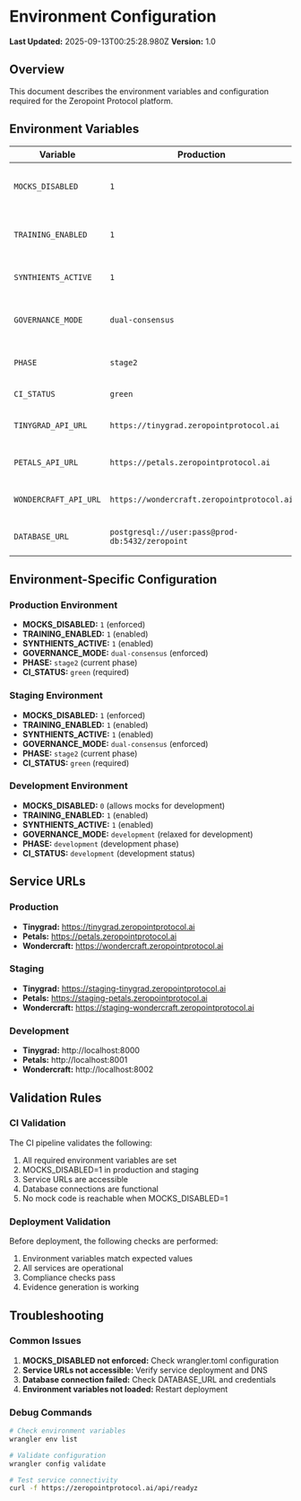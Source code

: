 # Environment Configuration

**Last Updated:** 2025-09-13T00:25:28.980Z
**Version:** 1.0

## Overview

This document describes the environment variables and configuration required for the Zeropoint Protocol platform.

## Environment Variables

| Variable | Production | Staging | Development | Description |
|----------|------------|---------|-------------|-------------|
| `MOCKS_DISABLED` | `1` | `1` | `0` | Disables mock data in production environments |
| `TRAINING_ENABLED` | `1` | `1` | `1` | Enables Synthient training functionality |
| `SYNTHIENTS_ACTIVE` | `1` | `1` | `1` | Enables Synthient operations |
| `GOVERNANCE_MODE` | `dual-consensus` | `dual-consensus` | `development` | Sets governance mode for the platform |
| `PHASE` | `stage2` | `stage2` | `development` | Current platform phase |
| `CI_STATUS` | `green` | `green` | `development` | CI pipeline status |
| `TINYGRAD_API_URL` | `https://tinygrad.zeropointprotocol.ai` | `https://staging-tinygrad.zeropointprotocol.ai` | `http://localhost:8000` | Tinygrad service API URL |
| `PETALS_API_URL` | `https://petals.zeropointprotocol.ai` | `https://staging-petals.zeropointprotocol.ai` | `http://localhost:8001` | Petals service API URL |
| `WONDERCRAFT_API_URL` | `https://wondercraft.zeropointprotocol.ai` | `https://staging-wondercraft.zeropointprotocol.ai` | `http://localhost:8002` | Wondercraft service API URL |
| `DATABASE_URL` | `postgresql://user:pass@prod-db:5432/zeropoint` | `postgresql://user:pass@staging-db:5432/zeropoint` | `postgresql://user:pass@localhost:5432/zeropoint` | Database connection URL |

## Environment-Specific Configuration

### Production Environment
- **MOCKS_DISABLED:** `1` (enforced)
- **TRAINING_ENABLED:** `1` (enabled)
- **SYNTHIENTS_ACTIVE:** `1` (enabled)
- **GOVERNANCE_MODE:** `dual-consensus` (enforced)
- **PHASE:** `stage2` (current phase)
- **CI_STATUS:** `green` (required)

### Staging Environment
- **MOCKS_DISABLED:** `1` (enforced)
- **TRAINING_ENABLED:** `1` (enabled)
- **SYNTHIENTS_ACTIVE:** `1` (enabled)
- **GOVERNANCE_MODE:** `dual-consensus` (enforced)
- **PHASE:** `stage2` (current phase)
- **CI_STATUS:** `green` (required)

### Development Environment
- **MOCKS_DISABLED:** `0` (allows mocks for development)
- **TRAINING_ENABLED:** `1` (enabled)
- **SYNTHIENTS_ACTIVE:** `1` (enabled)
- **GOVERNANCE_MODE:** `development` (relaxed for development)
- **PHASE:** `development` (development phase)
- **CI_STATUS:** `development` (development status)

## Service URLs

### Production
- **Tinygrad:** https://tinygrad.zeropointprotocol.ai
- **Petals:** https://petals.zeropointprotocol.ai
- **Wondercraft:** https://wondercraft.zeropointprotocol.ai

### Staging
- **Tinygrad:** https://staging-tinygrad.zeropointprotocol.ai
- **Petals:** https://staging-petals.zeropointprotocol.ai
- **Wondercraft:** https://staging-wondercraft.zeropointprotocol.ai

### Development
- **Tinygrad:** http://localhost:8000
- **Petals:** http://localhost:8001
- **Wondercraft:** http://localhost:8002

## Validation Rules

### CI Validation
The CI pipeline validates the following:
1. All required environment variables are set
2. MOCKS_DISABLED=1 in production and staging
3. Service URLs are accessible
4. Database connections are functional
5. No mock code is reachable when MOCKS_DISABLED=1

### Deployment Validation
Before deployment, the following checks are performed:
1. Environment variables match expected values
2. All services are operational
3. Compliance checks pass
4. Evidence generation is working

## Troubleshooting

### Common Issues
1. **MOCKS_DISABLED not enforced:** Check wrangler.toml configuration
2. **Service URLs not accessible:** Verify service deployment and DNS
3. **Database connection failed:** Check DATABASE_URL and credentials
4. **Environment variables not loaded:** Restart deployment

### Debug Commands
```bash
# Check environment variables
wrangler env list

# Validate configuration
wrangler config validate

# Test service connectivity
curl -f https://zeropointprotocol.ai/api/readyz
```

